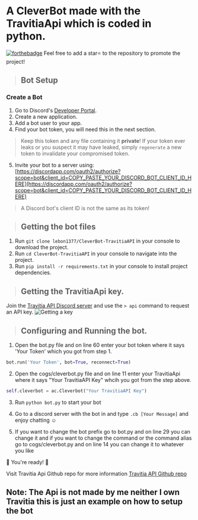 # A CleverBot made with the TravitiaApi which is coded in python.
[![forthebadge](https://forthebadge.com/images/badges/made-with-python.svg)](https://forthebadge.com)
Feel free to add a star⭐ to the repository to promote the project!

> ## Bot Setup

### Create a Bot

1. Go to Discord's [Developer Portal](https://discordapp.com/developers/applications/).
2. Create a new application.
3. Add a bot user to your app.
4. Find your bot token, you will need this in the next section.

> Keep this token and any file containing it **private**! If your token ever leaks or you suspect it may have leaked, simply `regenerate` a new token to invalidate your compromised token.

5. Invite your bot to a server using: [https://discordapp.com/oauth2/authorize?scope=bot&client_id=COPY_PASTE_YOUR_DISCORD_BOT_CLIENT_ID_HERE](https://discordapp.com/oauth2/authorize?scope=bot&client_id=COPY_PASTE_YOUR_DISCORD_BOT_CLIENT_ID_HERE)

> A Discord bot's client ID is not the same as its token!

> ## Getting the bot files

1. Run `git clone lebon1377/CleverBot-TravitiaAPI` in your console to download the project.
2. Run `cd CleverBot-TravitiaAPI` in your console to navigate into the project.
3. Run `pip install -r requirements.txt` in your console to install project dependencies.

> ## Getting the TravitiaApi key.
Join the [Travitia API Discord server](https://discord.gg/C98nsXt) and use the `> api` command to request an API key.
![Getting a key](https://i.imgur.com/cUJsM3i.png "Getting a key")

> ## Configuring and Running the bot.

1. Open the bot.py file and on line 60 enter your bot token where it says 'Your Token' which you got from step 1. 
```python
bot.run('Your Token', bot=True, reconnect=True)
```
2. Open the cogs/cleverbot.py file and on line 11 enter your TravitiaApi where it says "Your TravitiaAPI Key" whcih you got from the step above.
```python
self.cleverbot = ac.Cleverbot("Your TravitiaAPI Key")
```
3. Run `python bot.py` to start your bot

4. Go to a discord server with the bot in and type `.cb [Your Message]` and enjoy chatting ☺️

5. If you want to change the bot prefix go to bot.py and on line 29 you can change it and if you want to change the command or the command alias go to cogs/cleverbot.py and on line 14 you can change it to whatever you like 

🎉 You're ready! 🎉

Visit Travitia Api Github repo for more information [Travitia API Github repo](https://github.com/crrapi/async-cleverbot)

## Note: The Api is not made by me neither I own Travitia this is just an example on how to setup the bot
